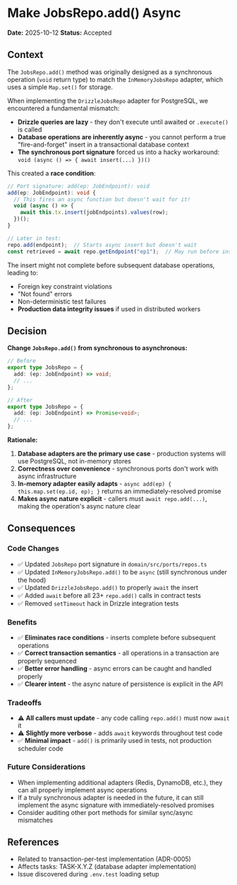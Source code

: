 # Make JobsRepo.add() Async

**Date:** 2025-10-12
**Status:** Accepted

## Context

The `JobsRepo.add()` method was originally designed as a synchronous operation (`void` return type) to match the `InMemoryJobsRepo` adapter, which uses a simple `Map.set()` for storage.

When implementing the `DrizzleJobsRepo` adapter for PostgreSQL, we encountered a fundamental mismatch:
- **Drizzle queries are lazy** - they don't execute until awaited or `.execute()` is called
- **Database operations are inherently async** - you cannot perform a true "fire-and-forget" insert in a transactional database context
- **The synchronous port signature** forced us into a hacky workaround: `void (async () => { await insert(...) })()`

This created a **race condition**:
```typescript
// Port signature: add(ep: JobEndpoint): void
add(ep: JobEndpoint): void {
  // This fires an async function but doesn't wait for it!
  void (async () => {
    await this.tx.insert(jobEndpoints).values(row);
  })();
}

// Later in test:
repo.add(endpoint);  // Starts async insert but doesn't wait
const retrieved = await repo.getEndpoint("ep1");  // May run before insert completes!
```

The insert might not complete before subsequent database operations, leading to:
- Foreign key constraint violations
- "Not found" errors
- Non-deterministic test failures
- **Production data integrity issues** if used in distributed workers

## Decision

**Change `JobsRepo.add()` from synchronous to asynchronous:**

```typescript
// Before
export type JobsRepo = {
  add: (ep: JobEndpoint) => void;
  // ...
};

// After
export type JobsRepo = {
  add: (ep: JobEndpoint) => Promise<void>;
  // ...
};
```

**Rationale:**
1. **Database adapters are the primary use case** - production systems will use PostgreSQL, not in-memory stores
2. **Correctness over convenience** - synchronous ports don't work with async infrastructure
3. **In-memory adapter easily adapts** - `async add(ep) { this.map.set(ep.id, ep); }` returns an immediately-resolved promise
4. **Makes async nature explicit** - callers must `await repo.add(...)`, making the operation's async nature clear

## Consequences

### Code Changes
- ✅ Updated `JobsRepo` port signature in `domain/src/ports/repos.ts`
- ✅ Updated `InMemoryJobsRepo.add()` to be `async` (still synchronous under the hood)
- ✅ Updated `DrizzleJobsRepo.add()` to properly `await` the insert
- ✅ Added `await` before all 23+ `repo.add()` calls in contract tests
- ✅ Removed `setTimeout` hack in Drizzle integration tests

### Benefits
- ✅ **Eliminates race conditions** - inserts complete before subsequent operations
- ✅ **Correct transaction semantics** - all operations in a transaction are properly sequenced
- ✅ **Better error handling** - async errors can be caught and handled properly
- ✅ **Clearer intent** - the async nature of persistence is explicit in the API

### Tradeoffs
- ⚠️ **All callers must update** - any code calling `repo.add()` must now `await` it
- ⚠️ **Slightly more verbose** - adds `await` keywords throughout test code
- ✅ **Minimal impact** - `add()` is primarily used in tests, not production scheduler code

### Future Considerations
- When implementing additional adapters (Redis, DynamoDB, etc.), they can all properly implement async operations
- If a truly synchronous adapter is needed in the future, it can still implement the async signature with immediately-resolved promises
- Consider auditing other port methods for similar sync/async mismatches

## References

- Related to transaction-per-test implementation (ADR-0005)
- Affects tasks: TASK-X.Y.Z (database adapter implementation)
- Issue discovered during `.env.test` loading setup
